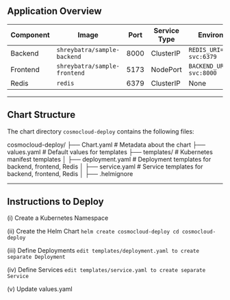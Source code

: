 ## **Application Overview**  

| Component   | Image                          | Port   | Service Type  | Environment Variables                  |
|-------------|--------------------------------|--------|---------------|----------------------------------------|
| Backend     | `shreybatra/sample-backend`   | 8000   | ClusterIP     | `REDIS_URI=redis://redis-svc:6379`     |
| Frontend    | `shreybatra/sample-frontend`  | 5173   | NodePort      | `BACKEND_URL=http://backend-svc:8000` |
| Redis       | `redis`                       | 6379   | ClusterIP     | None                                   |  


---

## Chart Structure

The chart directory `cosmocloud-deploy` contains the following files:


cosmocloud-deploy/
├── Chart.yaml          # Metadata about the chart
├── values.yaml         # Default values for templates
├── templates/          # Kubernetes manifest templates
│   ├── deployment.yaml # Deployment templates for backend, frontend, Redis
│   ├── service.yaml    # Service templates for backend, frontend, Redis
│   ├── .helmignore


---


## Instructions to Deploy

(i)  Create a Kubernetes Namespace


(ii) Create the Helm Chart
    `helm create cosmocloud-deploy
     cd cosmocloud-deploy`

     
(iii) Define Deployments
    `edit templates/deployment.yaml to create separate Deployment`

    
(iv)  Define Services
      `edit templates/service.yaml to create separate Service`

      
(v) Update values.yaml
         
      










